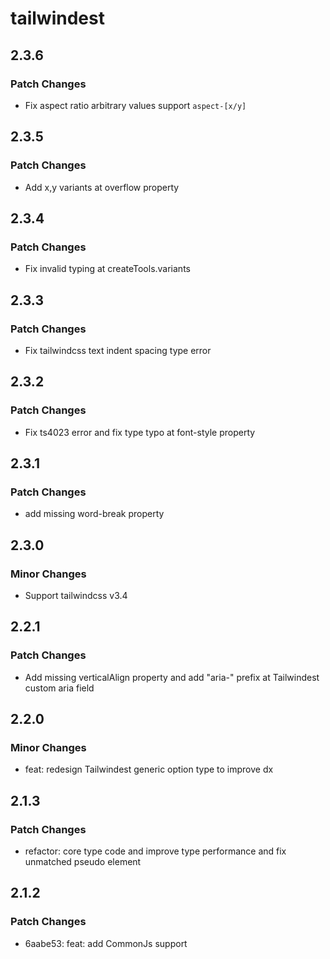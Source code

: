 # tailwindest

## 2.3.6

### Patch Changes

- Fix aspect ratio arbitrary values support `aspect-[x/y]`

## 2.3.5

### Patch Changes

- Add x,y variants at overflow property

## 2.3.4

### Patch Changes

- Fix invalid typing at createTools.variants

## 2.3.3

### Patch Changes

- Fix tailwindcss text indent spacing type error

## 2.3.2

### Patch Changes

- Fix ts4023 error and fix type typo at font-style property

## 2.3.1

### Patch Changes

- add missing word-break property

## 2.3.0

### Minor Changes

- Support tailwindcss v3.4

## 2.2.1

### Patch Changes

- Add missing verticalAlign property and add "aria-" prefix at Tailwindest custom aria field

## 2.2.0

### Minor Changes

- feat: redesign Tailwindest generic option type to improve dx

## 2.1.3

### Patch Changes

- refactor: core type code and improve type performance and fix unmatched pseudo element

## 2.1.2

### Patch Changes

- 6aabe53: feat: add CommonJs support
